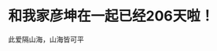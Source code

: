 <!DOCTYPE html>
<html lang="en">
<head>
    <meta charset="UTF-8">
    <title>梦幻南泉——遇见Mr.right</title>
</head>
<body>
<h1>和我家彦坤在一起已经206天啦！</h1>
<p>此爱隔山海，山海皆可平</p>
<frameset cols="25%,50%,25%">
  <frame src="/代码1/html/frame_a.html">
  <frame src="/代码2/html/frame_b.html">
  <frame src="/代码3/html/frame_c.html">
</frameset>
</body>
</html>

